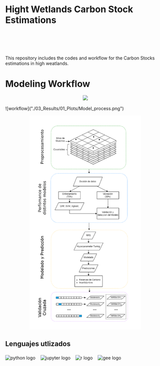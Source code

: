 <h1 align="left">Hight Wetlands Carbon Stock Estimations</h1>

###

<div align="center">
  <img height="200" src=""  />
</div>

###

<br clear="both">

<p align="left">This repository includes the codes and workflow for the Carbon Stocks estimations in high weatlands.</p>

# Modeling Workflow 

<p align="center"> <img src="./03_Results/01_Plots/Model_process.png" height="800" /> </p> 
![workflow]("./03_Results/01_Plots/Model_process.png")

<p align="center">
  <img src="./02_Data/www/Model_process.png" width="350" title="hover text">
</p>

###

<h2 align="left">Lenguajes utlizados</h2>

###

<div align="left">
  <img src="https://cdn.jsdelivr.net/gh/devicons/devicon/icons/python/python-original.svg" height="40" alt="python logo"  />
  <img src="https://cdn.jsdelivr.net/gh/devicons/devicon/icons/jupyter/jupyter-original.svg" height="40" alt="jupyter logo"  style="margin-left: 12px;" />
  <img src="https://cdn.jsdelivr.net/gh/devicons/devicon/icons/r/r-original.svg" height="40" alt="r logo"  style="margin-left: 12px;" />
  <img src="https://cdn.icon-icons.com/icons2/1508/PNG/512/googleearth-engine_104576.png" height="40" alt="gee logo"  style="margin-left: 12px; " />
</div>

###